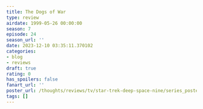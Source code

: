 ```yaml
---
title: The Dogs of War
type: review
airdate: 1999-05-26 00:00:00
season: 7
episode: 24
season_url: ''
date: 2023-12-10 03:35:11.370102
categories:
- blog
- reviews
draft: true
rating: 0
has_spoilers: false
fanart_url: ''
poster_url: /thoughts/reviews/tv/star-trek-deep-space-nine/series_poster.jpg
tags: []
---
```


